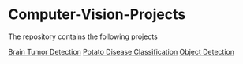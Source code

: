 # Computer-Vision-Projects

The repository contains the following projects

[Brain Tumor Detection](https://github.com/sathyanaravind/Computer-Vision-Projects/tree/main/Brain-Tumor-Detection)
[Potato Disease Classification](https://github.com/sathyanaravind/Computer-Vision-Projects/tree/main/Potato-Disease-Classification)
[Object Detection](https://github.com/sathyanaravind/Computer-Vision-Projects/tree/main/Object-Detection)
